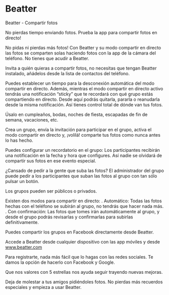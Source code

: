 # Beatter
Beatter - Compartir fotos

No pierdas tiempo enviando fotos. Prueba la app para compartir fotos en directo!

No pidas ni pierdas más fotos! Con Beatter  y su modo compartir en directo las fotos se comparten solas haciendo fotos con la app de la cámara del teléfono. No tienes que acudir a Beatter.

Invita a quién quieras a compartir fotos, no necesitas que tengan Beatter instalado, añádelos desde la lista de contactos del teléfono.

Puedes establecer un tiempo para la desconexión automática del modo compartir en directo. Además, mientras el modo compartir en directo activo tendrás una notificación “sticky” que te recordará con qué grupo estás compartiendo en directo. Desde aquí podrás quitarla, pararla o reanudarla desde la misma notificación. Así tienes control total de dónde van tus fotos.

Úsalo en cumpleaños, bodas, noches de fiesta, escapadas de fin de semana, vacaciones, etc.

Crea un grupo, envía la invitación para participar en el grupo, activa el modo compartir en directo y, ¡volilá! comparte tus fotos como nunca antes lo has hecho.

Puedes configurar un recordatorio en el grupo: Los participantes recibirán una notificación en la fecha y hora que configures. Así nadie se olvidará de compartir sus fotos en ese evento especial.

¿Cansado de pedir a la gente que suba las fotos? El administrador del grupo puede pedir a los participantes que suban las fotos al grupo con tan sólo pulsar un botón.

Los grupos pueden ser públicos o privados.

Existen dos modos para compartir en directo:
. Automático: Todas las fotos hechas con el teléfono se subirán al grupo, no tendrás que hacer nada más.
. Con confirmación: Las fotos que tomes irán automáticamente al grupo, y desde el grupo podrás revisarlas y confirmarlas para subirlas definitivamente.

Puedes compartir los grupos en Facebook directamente desde Beatter.

Accede a Beatter desde cualquier dispositivo con las app móviles y desde www.beatter.com

Para registrarte, nada más fácil que lo hagas con las redes sociales. Te damos la opción de hacerlo con Facebook y Google.

Que nos valores con 5 estrellas nos ayuda seguir trayendo nuevas mejoras.

Deja de molestar a tus amigos pidiéndoles fotos. No pierdas más recuerdos especiales y empieza a usar Beatter.


